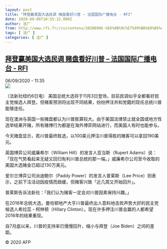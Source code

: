 ```yaml
---
layout: post
title: "拜登赢美国大选民调 赌盘看好川普 – 法国国际广播电台 - RFI"
date: 2020-09-06T10:55:22.000Z
author: 法广
from: http://www.rfi.fr//cn/contenu/20200906-%E6%8B%9C%E7%99%BB%E8%B5%A2%E7%BE%8E%E5%9B%BD%E5%A4%A7%E9%80%89%E6%B0%91%E8%B0%83-%E8%B5%8C%E7%9B%98%E7%9C%8B%E5%A5%BD%E5%B7%9D%E6%99%AE
tags: [ 法广 ]
categories: [ 法广 ]
---
```

<!--1599389722000-->
[拜登赢美国大选民调 赌盘看好川普 – 法国国际广播电台 - RFI](http://www.rfi.fr//cn/contenu/20200906-%E6%8B%9C%E7%99%BB%E8%B5%A2%E7%BE%8E%E5%9B%BD%E5%A4%A7%E9%80%89%E6%B0%91%E8%B0%83-%E8%B5%8C%E7%9B%98%E7%9C%8B%E5%A5%BD%E5%B7%9D%E6%99%AE)
------

<div>
<div>06/09/2020 - 11:35</div><img src="https://s.rfi.fr/media/display/fe370d4a-f027-11ea-bdb4-005056a98db9/w:310/p:16x9/int0011b.200906173502.jpg"><div class="t-content__body u-clearfix"><p>（法新社纽约6日电）    美国总统大选将于11月3日登场，目前民调似乎全都看好民主党候选人拜登。但赌客预测将出现不同结果，纷纷押注共和党籍的现任总统川普能够连任。</p><p>    现在澳洲与英国一些赌盘都认为川普胜算较大。由于美国法律禁止就全国或地方性选举结果开赌，所有赌博行为都是在海外博弈网站进行，而美国人有时也能参与。</p><p>    今天赌盘显示，若川普最终胜选，以100美元押注川普得胜的赌客可以拿回190美元。</p><p>    英国博弈公司威廉希尔（William Hill）的发言人亚当斯（Rupert Adams）说：「现在气势看起来无疑又回归有利川普总统的那一端。」威廉希尔公司至今收取的美国大选赌金已超过130万美元。</p><p>    爱尔兰博弈公司派迪鲍尔（Paddy Power）的发言人普莱斯（Lee Price）则表示，之前下注活动因疫情而趋缓，但赌客兴致「近几周又开始回升」。</p><p>    普莱斯告诉法新社：「我们认为赌客一定会对川普因素保持兴趣。」</p><p>    在2016年总统大选，曼哈顿地产大亨川普最终出人意料地击败声势大好的民主党候选人希拉蕊・柯林顿（Hillary Clinton）。现在许多押注川普会赢的人都希望2016年的结果重现。</p><p>    自7月底以来，川普的支持率已慢慢回升，缩小与拜登（Joe Biden）之间的差距。</p><p class="t-copyright">© 2020 AFP</p>        </div>
</div>
